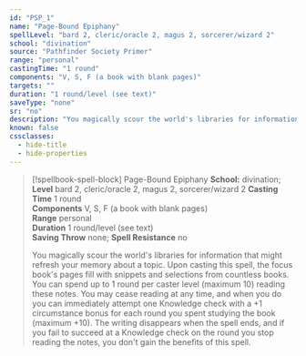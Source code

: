 ```yaml
---
id: "PSP_1"
name: "Page-Bound Epiphany"
spellLevel: "bard 2, cleric/oracle 2, magus 2, sorcerer/wizard 2"
school: "divination"
source: "Pathfinder Society Primer"
range: "personal"
castingTime: "1 round"
components: "V, S, F (a book with blank pages)"
targets: ""
duration: "1 round/level (see text)"
saveType: "none"
sr: "no"
description: "You magically scour the world's libraries for information that might refresh your memory about a topic. Upon casting this spell, the focus book's pages fill with snippets and selections from countless books. You can spend up to 1 round per caster level (maximum 10) reading these notes. You may cease reading at any time, and when you do you can immediately attempt one Knowledge check with a +1 circumstance bonus for each round you spent studying the book (maximum +10). The writing disappears when the spell ends, and if you fail to succeed at a Knowledge check on the round you stop reading the notes, you don't gain the benefits of this spell."
known: false
cssclasses:
  - hide-title
  - hide-properties
---
```


> [!spellbook-spell-block] Page-Bound Epiphany
> **School:** divination; **Level** bard 2, cleric/oracle 2, magus 2, sorcerer/wizard 2
> **Casting Time** 1 round  
> **Components** V, S, F (a book with blank pages)  
> **Range** personal  
> **Duration** 1 round/level (see text)  
> **Saving Throw** none; **Spell Resistance** no
> 
> You magically scour the world's libraries for information that might refresh your memory about a topic. Upon casting this spell, the focus book's pages fill with snippets and selections from countless books. You can spend up to 1 round per caster level (maximum 10) reading these notes. You may cease reading at any time, and when you do you can immediately attempt one Knowledge check with a +1 circumstance bonus for each round you spent studying the book (maximum +10). The writing disappears when the spell ends, and if you fail to succeed at a Knowledge check on the round you stop reading the notes, you don't gain the benefits of this spell.